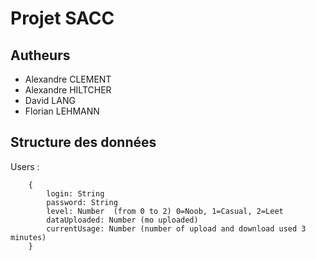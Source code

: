 # Projet SACC

## Autheurs
* Alexandre CLEMENT
* Alexandre HILTCHER
* David LANG
* Florian LEHMANN


## Structure des données

Users :
```
    {
        login: String
        password: String
        level: Number  (from 0 to 2) 0=Noob, 1=Casual, 2=Leet 
        dataUploaded: Number (mo uploaded)
        currentUsage: Number (number of upload and download used 3 minutes)
    }
```

